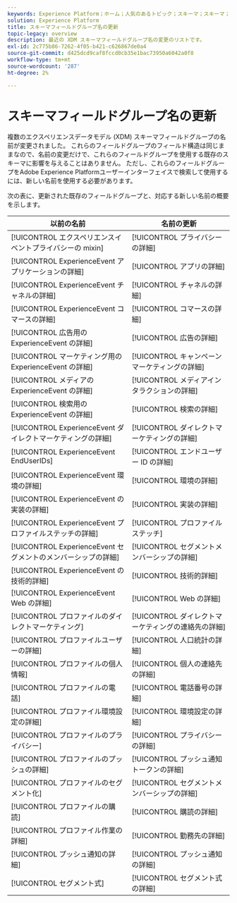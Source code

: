 ```yaml
---
keywords: Experience Platform；ホーム；人気のあるトピック；スキーマ；スキーマ；XDM;ExperienceEvent；フィールド；スキーマ；スキーマ；スキーマデザイン；フィールドグループ；フィールドグループ；enduserids；エンドユーザー；エンドユーザー；ids；更新；
solution: Experience Platform
title: スキーマフィールドグループ名の更新
topic-legacy: overview
description: 最近の XDM スキーマフィールドグループ名の変更のリストです。
exl-id: 2c775b86-7262-4f05-b421-c626867de0a4
source-git-commit: d425dcd9caf8fccd0cb35e1bac73950a6042a0f8
workflow-type: tm+mt
source-wordcount: '287'
ht-degree: 2%

---
```



# スキーマフィールドグループ名の更新

複数のエクスペリエンスデータモデル (XDM) スキーマフィールドグループの名前が変更されました。 これらのフィールドグループのフィールド構造は同じままなので、名前の変更だけで、これらのフィールドグループを使用する既存のスキーマに影響を与えることはありません。 ただし、これらのフィールドグループをAdobe Experience Platformユーザーインターフェイスで検索して使用するには、新しい名前を使用する必要があります。

次の表に、更新された既存のフィールドグループと、対応する新しい名前の概要を示します。

| 以前の名前 | 名前の更新 |
| --- | --- |
| [!UICONTROL エクスペリエンスイベントプライバシーの mixin] | [!UICONTROL プライバシーの詳細] |
| [!UICONTROL ExperienceEvent アプリケーションの詳細] | [!UICONTROL アプリの詳細] |
| [!UICONTROL ExperienceEvent チャネルの詳細] | [!UICONTROL チャネルの詳細] |
| [!UICONTROL ExperienceEvent コマースの詳細] | [!UICONTROL コマースの詳細] |
| [!UICONTROL 広告用の ExperienceEvent の詳細] | [!UICONTROL 広告の詳細] |
| [!UICONTROL マーケティング用の ExperienceEvent の詳細] | [!UICONTROL キャンペーンマーケティングの詳細] |
| [!UICONTROL メディアの ExperienceEvent の詳細] | [!UICONTROL メディアインタラクションの詳細] |
| [!UICONTROL 検索用の ExperienceEvent の詳細] | [!UICONTROL 検索の詳細] |
| [!UICONTROL ExperienceEvent ダイレクトマーケティングの詳細] | [!UICONTROL ダイレクトマーケティングの詳細] |
| [!UICONTROL ExperienceEvent EndUserIDs] | [!UICONTROL エンドユーザー ID の詳細] |
| [!UICONTROL ExperienceEvent 環境の詳細] | [!UICONTROL 環境の詳細] |
| [!UICONTROL ExperienceEvent の実装の詳細] | [!UICONTROL 実装の詳細] |
| [!UICONTROL ExperienceEvent プロファイルステッチの詳細] | [!UICONTROL プロファイルステッチ] |
| [!UICONTROL ExperienceEvent セグメントのメンバーシップの詳細] | [!UICONTROL セグメントメンバーシップの詳細] |
| [!UICONTROL ExperienceEvent の技術的詳細] | [!UICONTROL 技術的詳細] |
| [!UICONTROL ExperienceEvent Web の詳細] | [!UICONTROL Web の詳細] |
| [!UICONTROL プロファイルのダイレクトマーケティング] | [!UICONTROL ダイレクトマーケティングの連絡先の詳細] |
| [!UICONTROL プロファイルユーザーの詳細] | [!UICONTROL 人口統計の詳細] |
| [!UICONTROL プロファイルの個人情報] | [!UICONTROL 個人の連絡先の詳細] |
| [!UICONTROL プロファイルの電話] | [!UICONTROL 電話番号の詳細] |
| [!UICONTROL プロファイル環境設定の詳細] | [!UICONTROL 環境設定の詳細] |
| [!UICONTROL プロファイルのプライバシー] | [!UICONTROL プライバシーの詳細] |
| [!UICONTROL プロファイルのプッシュの詳細] | [!UICONTROL プッシュ通知トークンの詳細] |
| [!UICONTROL プロファイルのセグメント化] | [!UICONTROL セグメントメンバーシップの詳細] |
| [!UICONTROL プロファイルの購読] | [!UICONTROL 購読の詳細] |
| [!UICONTROL プロファイル作業の詳細] | [!UICONTROL 勤務先の詳細] |
| [!UICONTROL プッシュ通知の詳細] | [!UICONTROL プッシュ通知の詳細] |
| [!UICONTROL セグメント式] | [!UICONTROL セグメント式の詳細] |
